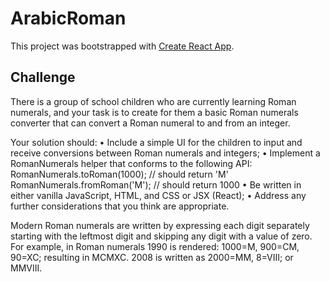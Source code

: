 # ArabicRoman

This project was bootstrapped with [Create React App](https://github.com/facebook/create-react-app).

## Challenge

There is a group of school children who are currently learning Roman numerals, and your task is to create for them a basic Roman numerals converter that can convert a Roman numeral to and from an integer.

Your solution should: • Include a simple UI for the children to input and receive conversions between Roman numerals and integers; • Implement a RomanNumerals helper that conforms to the following API: RomanNumerals.toRoman(1000); // should return 'M' RomanNumerals.fromRoman('M'); // should return 1000 • Be written in either vanilla JavaScript, HTML, and CSS or JSX (React); • Address any further considerations that you think are appropriate.

Modern Roman numerals are written by expressing each digit separately starting with the leftmost digit and skipping any digit with a value of zero. For example, in Roman numerals 1990 is rendered: 1000=M, 900=CM, 90=XC; resulting in MCMXC. 2008 is written as 2000=MM, 8=VIII; or MMVIII.